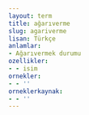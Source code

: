 ```yaml
---
layout: term
title: ağarıverme
slug: agariverme
lisan: Türkçe
anlamlar:
- Ağarıvermek durumu
ozellikler:
- - isim
ornekler:
- - ''
orneklerkaynak:
- - ''
---
```

